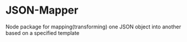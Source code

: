 # JSON-Mapper
Node package for mapping(transforming) one JSON object into another based on a specified template
